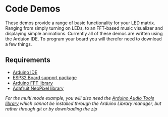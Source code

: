 # Code Demos
These demos provide a range of basic functionality for your LED matrix. Ranging from simply turning on LEDs, to an FFT-based music visualizer and 
displaying simple animations. Currently all of these demos are written 
using the Arduion IDE. To program your board you will therefor need to 
download a few things.  

## Requirements
- [Arduino IDE](https://docs.arduino.cc/software/ide-v2/tutorials/getting-started/ide-v2-downloading-and-installing/)
- [ESP32 Board support package](https://docs.espressif.com/projects/arduino-esp32/en/latest/installing.html)
- [Arduino FFT library](https://github.com/kosme/arduinoFFT)
- [Adafruit NeoPixel library](https://github.com/adafruit/Adafruit_NeoPixel)

*For the multi mode example, you will also need the [Arduino Audio Tools library](https://github.com/pschatzmann/arduino-audio-tools) which cannot be installed through the Arduino Library manager, but rather through git or by downloading the zip*